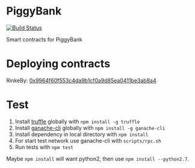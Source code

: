 # PiggyBank

[![Build Status](https://travis-ci.com/PiggyBankETH/PiggyBank.svg)](https://travis-ci.org/PiggyBankETH/PiggyBank)

Smart contracts for PiggyBank

# Deploying contracts

RinkeBy: [0x9964f60f553c4da9b1cf0a9d85ea0411be3ab8a4](https://rinkeby.etherscan.io/address/0x9964f60f553c4da9b1cf0a9d85ea0411be3ab8a4)

# Test
1. Install [truffle](http://truffleframework.com) globally with `npm install -g truffle`
2. Install [ganache-cli](https://github.com/trufflesuite/ganache-cli) globally with `npm install -g ganache-cli`
3. Install dependency in local directory with `npm install`
4. For start test network use ganache-cli with `scripts/rpc.sh`
5. Run tests with `npm test`

Maybe `npm install` will want python2, then use `npm install --python2.7`.

